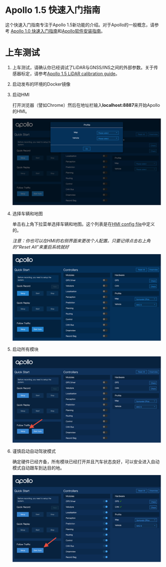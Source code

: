 # Apollo 1.5 快速入门指南

这个快速入门指南专注于Apollo 1.5新功能的介绍。对于Apollo的一般概念，请参考 [Apollo 1.0 快速入门指南](https://github.com/ApolloAuto/apollo/blob/master/docs/quickstart/apollo_1_0_quick_start_cn.md)和[Apollo软件安装指南](https://github.com/ApolloAuto/apollo/blob/r3.0.0/docs/quickstart/apollo_software_installation_guide_cn.md)。

# 上车测试

1. 上车测试，请确认你已经调试了LiDAR与GNSS/INS之间的外部参数。关于传感器标定，请参考[Apollo 1.5 LiDAR calibration guide](https://github.com/ApolloAuto/apollo/blob/master/docs/quickstart/apollo_1_5_lidar_calibration_guide_cn.md)。

2. 启动发布的环境的Docker镜像

3. 启动HMI

    打开浏览器（譬如Chrome）然后在地址栏输入**localhost:8887**来开始Apollo的HMI。

    ![](images/hmi_setup_profile.png)

4. 选择车辆和地图

    单击右上角下拉菜单选择车辆和地图。这个列表是在[HMI config file](https://raw.githubusercontent.com/ApolloAuto/apollo/master/modules/hmi/conf/config.pb.txt)中定义的。

    *注意：你也可以在HMI的右侧界面来更改个人配置。只要记得点击右上角的“Reset All”来重启系统就好*

     ![](images/start_hmi.png)

5. 启动所有模块

    ![](images/hmi_setup_1.5.png)

6. 谨慎启动自动驾驶模式

    确定硬件已经齐备，所有模块已经打开并且汽车状态良好，可以安全进入自动模式自动跟车到达目的地。

    ![](images/hmi_start_auto_following.png)
